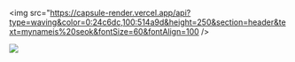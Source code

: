 <img src="https://capsule-render.vercel.app/api?type=waving&color=0:24c6dc,100:514a9d&height=250&section=header&text=mynameis%20seok&fontSize=60&fontAlign=100 />

<img src="https://img.shields.io/badge/아이콘내용-바탕색?style=flat&logo=로고이름&logoColor=white"/>
